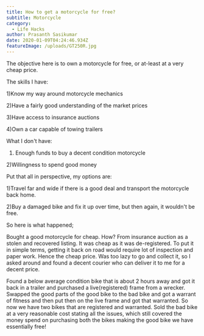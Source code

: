```yaml
---
title: How to get a motorcycle for free?
subtitle: Motorcycle
category:
  - Life Hacks
author: Prasanth Sasikumar
date: 2020-01-09T04:24:46.934Z
featureImage: /uploads/GT250R.jpg
---
```

The objective here is to own a motorcycle for free, or at-least at a very cheap price.

The skills I have:

1)Know my way around motorcycle mechanics

2)Have a fairly good understanding of the market prices

3)Have access to insurance auctions

4)Own a car capable of towing trailers

What I don't have:

1) Enough funds to buy a decent condition motorcycle

2)Willingness to spend good money

Put that all in perspective, my options are:

1)Travel far and wide if there is a good deal and transport the motorcycle back home.

2)Buy a damaged bike and fix it up over time, but then again, it wouldn't be free.

So here is what happened;

Bought a good motorcycle for cheap. How? From insurance auction as a stolen and recovered listing. It was cheap as it was de-registered. To put it in simple terms, getting it back on road would require lot of inspection and paper work. Hence the cheap price. Was too lazy to go and collect it, so I asked around and found a decent courier who can deliver it to me for a decent price.

Found a below average condition bike that is about 2 hours away and got it back in a trailer and purchased a live(registered) frame from a wrecker. Swapped the good parts of the good bike to the bad bike and got a warrant of fitness and then put then on the live frame and got that warranted. So now we have two bikes that are registered and warranted. Sold the bad bike at a very reasonable cost stating all the issues, which still covered the money spend on purchasing both the bikes making the good bike we have essentially free!